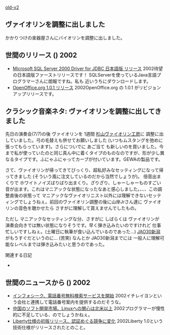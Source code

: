 [old-v2](ig020718-orig.html)

## ヴァイオリンを調整に出しました

かかりつけの楽器屋さんにバイオリンを調整に出しました。


## 世間のリリース () 2002

* [Microsoft SQL Server 2000 Driver for JDBC 日本語版 リリース](http://www.microsoft.com/japan/msdn/sqlserver/downloads/jdbc/default.asp)  2002待望の日本語版ファーストリリースです！ SQLServerを使っているJava言語プログラマーさんに朗報ですね。私も 近いうちにダウンロードします。
* [OpenOffice.org 1.0.1 リリース](http://www.openoffice.org/)  2002OpenOffice.org の 1.0.1 がリビジョンアップリリースです。

## クラシック音楽ネタ: ヴァイオリンを調整に出してきました

先日の演奏会(7/7)の後 ヴァイオリンを 1週間 [杉山ヴァイオリン工房](http://www.geocities.co.jp/MusicHall/4825/)に 調整に出していました。弓の毛替えも併せてお願いしました (いつもムスタングを弛めに張ってもらっています)。さらについでに あご当て も新しいのを買いました。今まで私が使っていたのと同じ真ん中に着くタイプのものなのですが、形が少し異なるタイプです。ふにゃふにゃってカーブが付いています。GEWAの製品です。

さて、ヴァイオリンが帰ってきてびっくり、超私好みなセッティングになって帰ってきました
(そういう風に注文しているのだから当然でしょうが)。 倍音出まくりで ホワイトノイズばりばり出まくり。ざりざり、しゃーしゃーものすごい音が出ます。これはマニアックな状態になったなあと感心しました。、、、この調整直後の状態って マニアックなヴァイオリニスト以外には理解できないセッティングでしょうねぇ。前回のヴァイオリン調整の後に山岸Jrさん達に ヴァイオリンの音色を聴かせたら さすがに理解して貰えませんでしたもの。

ただし マニアックなセッティングな分、さすがに しばらくは ヴァイオリンが 演奏会向きでは無い状態になりそうです。早く弾き込みたいのですけれど 仕事忙しいですしねぇ。(土曜日に執筆が食い込んでいるのであった…) [JAO30新潟](http://www.gatakyo.com/aof/) がもうすぐだというのに… (苦笑) なんとか JAO30新潟までには 一般人に理解可能なレベルまでは弾き込みたいと思うのであった。

関連する日記

* 

## 世間のニュースから () 2002

* [インフォシーク、電話番号無料検索サービスを開始](http://www.zdnet.co.jp/news/0207/17/njbt_03.html)  2002イチレイヨンという会社と連携して電話番号案内を提供するのだそうな。
* [中国のソフト開発市場、Linuxへの関心は北米以上](http://biztech.nikkeibp.co.jp/wcs/show/leaf?CID=onair/biztech/comp/196419)  2002プログラマーが慢性的に不足している、のでしょうかねぇ。
* [Liberty仕様の初版リリース、認証めぐる競争に変化](http://www.zdnet.co.jp/enterprise/0207/16/02071606.html)  2002Liberty 1.0という技術仕様がリリースされたとのこと。